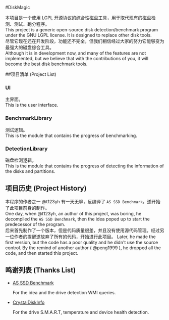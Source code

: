 ﻿#DiskMagic

本项目是一个使用 LGPL 开源协议的综合性磁盘工具，用于取代现有的磁盘检测、测试、跑分程序。  
This project is a generic open-source disk detection/benchmark program under the GNU LGPL license. It is designed to replace other disk tools.  
尽管它现在还在开发阶段，功能还不完全，但我们相信经过大家的努力它能够变为最强大的磁盘综合工具。  
Although it is in development now, and many of the features are not implemented, but we believe that with the contributions of you, it will become the best disk benchmark tools.  

##项目清单 (Project List)

### UI
主界面。  
This is the user interface.  

### BenchmarkLibrary
测试逻辑。  
This is the module that contains the progress of benchmarking.  

### DetectionLibrary
磁盘检测逻辑。  
This is the module that contains the progress of detecting the information of the disks and partitions.  

## 项目历史 (Project History)
本程序的作者之一 @t123yh 有一天无聊，反编译了 `AS SSD Benchmark`，遂开始了此项目前身的制作。  
One day, when @t123yh, an author of this project, was boring, he decompiled the `AS SSD Benchmark`, then the idea poped up to start the predecessor of the program.  
后来首先制作了一个版本，但是代码质量很差，并且没有使用源代码管理。经过另一位作者的提醒遂放弃了所有的代码，开始进行此项目。
Later, he made the first version, but the code has a poor quality and he didn't use the source control. By the remind of another author ( @peng1999 ), he dropped all the code, and then started this project.

## 鸣谢列表 (Thanks List)
- [AS SSD Benchmark](http://www.alex-is.de/ "Alex Intelligent Software")

   For the idea and the drive detection WMI queries.  

- [CrystalDiskInfo](http://crystalmark.info/ "Crystal Dew World")

   For the drive S.M.A.R.T, temperature and device health detection.
